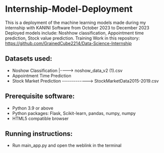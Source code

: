 # Internship-Model-Deployment
This is a deployment of the machine learning models made during my internship with KANINI Software from October 2023 to December 2023
Deployed models include: Noshhow classification, Appointment time prediction, Stock value prediction.
Training Work in this repository: https://github.com/GrainedCube2214/Data-Science-Internship

## Datasets used:
- Noshow Classification
    |----> noshow_data_v2 (1).csv
- Appointment Time Prediction 
- Stock Market Prediction   -------------> StockMarketData2015-2019.csv

## Prerequisite software:
- Python 3.9 or above
- Python packages: Flask, Scikit-learn, pandas, numpy, numpy
- HTML5 compatible browser

## Running instructions:
- Run main_app.py and open the weblink in the terminal
